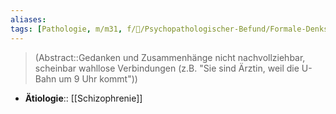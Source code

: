 ```yaml
---
aliases: 
tags: [Pathologie, m/m31, f/💭/Psychopathologischer-Befund/Formale-Denkstörung]
---
```

> (Abstract::Gedanken und Zusammenhänge nicht nachvollziehbar, scheinbar wahllose Verbindungen (z.B. "Sie sind Ärztin, weil die U-Bahn um 9 Uhr kommt"))
- **Ätiologie**:: [[Schizophrenie]]